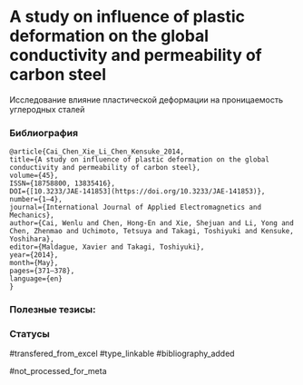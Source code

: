 # A study on influence of plastic deformation on the global conductivity and permeability of carbon steel
 
 Исследование влияние пластической деформации на проницаемость углеродных сталей

### Библиография
```
@article{Cai_Chen_Xie_Li_Chen_Kensuke_2014,
title={A study on influence of plastic deformation on the global conductivity and permeability of carbon steel},
volume={45},
ISSN={18758800, 13835416},
DOI={[10.3233/JAE-141853](https://doi.org/10.3233/JAE-141853)},
number={1–4},
journal={International Journal of Applied Electromagnetics and Mechanics},
author={Cai, Wenlu and Chen, Hong-En and Xie, Shejuan and Li, Yong and Chen, Zhenmao and Uchimoto, Tetsuya and Takagi, Toshiyuki and Kensuke, Yoshihara},
editor={Maldague, Xavier and Takagi, Toshiyuki},
year={2014},
month={May},
pages={371–378},
language={en}
}
```

### Полезные тезисы:

### Статусы
#transfered_from_excel 
#type_linkable 
#bibliography_added

#not_processed_for_meta

